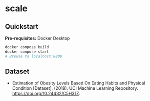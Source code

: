 # scale

## Quickstart

**Pre-requisites:** Docker Desktop

```sh
docker compose build
docker compose start
# Browse to localhost:8808
```

## Dataset

* Estimation of Obesity Levels Based On Eating Habits and Physical Condition  [Dataset]. (2019). UCI Machine Learning Repository. https://doi.org/10.24432/C5H31Z.
